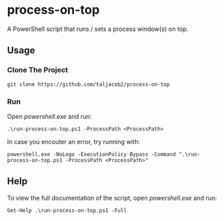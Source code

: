 # process-on-top

A PowerShell script that runs / sets a process window(s) on top.

## Usage

### Clone The Project

```
git clone https://github.com/taljacob2/process-on-top
```

### Run

Open *powershell.exe* and run:
```
.\run-process-on-top.ps1 -ProcessPath <ProcessPath>
```

In case you encouter an error, try running with:
```
powershell.exe -NoLogo -ExecutionPolicy Bypass -Command ".\run-process-on-top.ps1 -ProcessPath <ProcessPath>"
```

## Help

To view the full documentation of the script, open *powershell.exe* and run:
```
Get-Help .\run-process-on-top.ps1 -Full
```